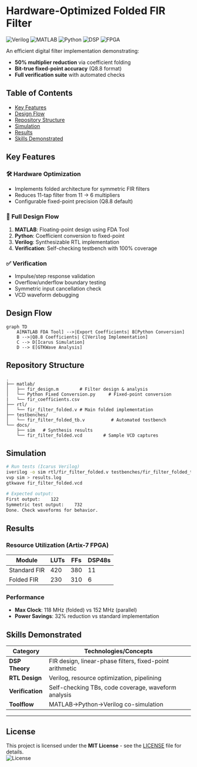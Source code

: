 # Hardware-Optimized Folded FIR Filter

![Verilog](https://img.shields.io/badge/Verilog-FF0000?style=flat&logo=verilog)
![MATLAB](https://img.shields.io/badge/MATLAB-orange?logo=mathworks)
![Python](https://img.shields.io/badge/Python-3776AB?logo=python)
![DSP](https://img.shields.io/badge/DSP-8A2BE2)
![FPGA](https://img.shields.io/badge/FPGA-00599C?logo=xilinx)

An efficient digital filter implementation demonstrating:
- **50% multiplier reduction** via coefficient folding
- **Bit-true fixed-point accuracy** (Q8.8 format)
- **Full verification suite** with automated checks

## Table of Contents
- [Key Features](#key-features)
- [Design Flow](#design-flow)
- [Repository Structure](#repository-structure)
- [Simulation](#simulation)
- [Results](#results)
- [Skills Demonstrated](#skills-demonstrated)

## Key Features

### 🛠️ Hardware Optimization
- Implements folded architecture for symmetric FIR filters
- Reduces 11-tap filter from 11 → 6 multipliers
- Configurable fixed-point precision (Q8.8 default)

### 🔄 Full Design Flow
1. **MATLAB**: Floating-point design using FDA Tool
2. **Python**: Coefficient conversion to fixed-point
3. **Verilog**: Synthesizable RTL implementation
4. **Verification**: Self-checking testbench with 100% coverage

### ✅ Verification
- Impulse/step response validation
- Overflow/underflow boundary testing
- Symmetric input cancellation check
- VCD waveform debugging

## Design Flow
```mermaid
graph TD
    A[MATLAB FDA Tool] -->|Export Coefficients| B[Python Conversion]
    B -->|Q8.8 Coefficients| C[Verilog Implementation]
    C --> D[Icarus Simulation]
    D --> E[GTKWave Analysis]
```

## Repository Structure
```
.
├── matlab/
│   ├── fir_design.m        # Filter design & analysis
│   └── Python Fixed Conversion.py     # Fixed-point conversion
|   └── fir_coefficients.csv
├── rtl/
│   └── fir_filter_folded.v # Main folded implementation
├── testbenches/
│   └── fir_filter_folded_tb.v          # Automated testbench
└── docs/
    ├── sim   # Synthesis results
    └── fir_filter_folded.vcd        # Sample VCD captures
```

## Simulation
```bash
# Run tests (Icarus Verilog)
iverilog -o sim rtl/fir_filter_folded.v testbenches/fir_filter_folded_tb.v
vvp sim > results.log
gtkwave fir_filter_folded.vcd

# Expected output:
First output:    122
Symmetric test output:    732
Done. Check waveforms for behavior.
```

## Results
### Resource Utilization (Artix-7 FPGA)
| Module           | LUTs | FFs | DSP48s |
|------------------|------|-----|--------|
| Standard FIR     | 420  | 380 | 11     |
| Folded FIR       | 230  | 310 | 6      |

### Performance
- **Max Clock**: 118 MHz (folded) vs 152 MHz (parallel)
- **Power Savings**: 32% reduction vs standard implementation

## Skills Demonstrated
| Category         | Technologies/Concepts |
|------------------|-----------------------|
| **DSP Theory**   | FIR design, linear-phase filters, fixed-point arithmetic |
| **RTL Design**   | Verilog, resource optimization, pipelining |
| **Verification** | Self-checking TBs, code coverage, waveform analysis |
| **Toolflow**     | MATLAB→Python→Verilog co-simulation |

---

## License  
This project is licensed under the **MIT License** - see the [LICENSE](LICENSE) file for details.  
![License](https://img.shields.io/badge/License-MIT-blue.svg)  
